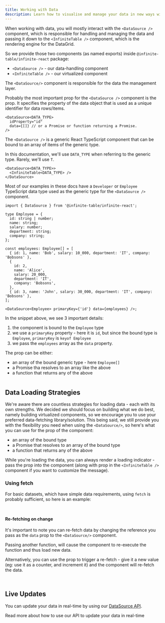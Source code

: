```yaml
---
title: Working with Data
description: Learn how to visualise and manage your data in new ways with Infinite Table
---
```


When working with data, you will mostly interact with the `<DataSource />` component, which is responsible for handling and managing the data and passing it down to the `<InfiniteTable />` component, which is the rendering engine for the DataGrid.

So we provide those two components (as named exports) inside `@infinite-table/infinite-react` package:

- `<DataSource />` - our data-handling component
- `<InfiniteTable />` - our virtualized component

The `<DataSource/>` component is responsible for the data the management layer.

<Note>

Probably the most important prop for the `<DataSource />` component is the <DPropLink name="idProperty" /> prop. It specifies the property of the data object that is used as a unique identifier for data rows/items.

```tsx
<DataSource<DATA_TYPE>
  idProperty="id"
  data={[]} // or a Promise or function returning a Promise.
/>
```

</Note>

The `<DataSource />` is a generic React TypeScript component that can be bound to an array of items of the generic type.

<Note>

In this documentation, we'll use `DATA_TYPE` when referring to the generic type. Rarely, we'll use `T`.

```tsx
<DataSource<DATA_TYPE>>
  <InfiniteTable<DATA_TYPE> />
</DataSource>
```

Most of our examples in these docs have a `Developer` or `Employee` TypeScript data type used as the generic type for the `<DataSource />` component.

</Note>

```tsx
import { DataSource } from '@infinite-table/infinite-react';

type Employee = {
  id: string | number;
  name: string;
  salary: number;
  department: string;
  company: string;
};

const employees: Employee[] = [
  { id: 1, name: 'Bob', salary: 10_000, department: 'IT', company: 'Bobsons' },
  {
    id: 2,
    name: 'Alice',
    salary: 20_000,
    department: 'IT',
    company: 'Bobsons',
  },
  { id: 3, name: 'John', salary: 30_000, department: 'IT', company: 'Bobsons' },
];

<DataSource<Employee> primaryKey={'id'} data={employees} />;
```

In the snippet above, we see 3 important details:

1. the component is bound to the `Employee` type
2. we use a `primaryKey` property - here it is `id`, but since the bound type is `Employee`, `primaryKey` is `keyof Employee`
3. we pass the `employees` array as the `data` property.

<Note>

The <DataSourcePropLink name="data" /> prop can be either:

- an array of the bound generic type - here `Employee[]`
- a Promise tha resolves to an array like the above
- a function that returns any of the above

</Note>

```ts live title="Data loading example with promise" file="basic-example.page.tsx"

```


## Data Loading Strategies

We're aware there are countless strategies for loading data - each with its own strengths. We decided we should focus on building what we do best, namely building virtualized components, so we encourage you to use your preferred data-fetching library/solution. This being said, we still provide you with the flexibility you need when using the `<DataSource/>`, so here's what you can use for the <DPropLink name="data" /> prop of the component:

- an array of the bound type
- a Promise that resolves to an array of the bound type
- a function that returns any of the above

While you're loading the data, you can always render a loading indicator - pass the <DataSourcePropLink name="loading" /> prop into the component (along with <PropLink name="loadingText" /> prop in the `<InfiniteTable />` component if you want to customize the message).

### Using fetch

For basic datasets, which have simple data requirements, using `fetch` is probably sufficient, so here is an example:

<Sandpack title="Using fetch for remote data">

```ts file="using-fetch-example.page.tsx"

```

```ts file="columns.ts"

```

</Sandpack>

#### Re-fetching on change

It's important to note you can re-fetch data by changing the reference you pass as the `data` prop to the `<DataSource/>` component.

<Note>

Passing another <DPropLink name="data"/> function, will cause the component to re-execute the function and thus load new data.

Alternatively, you can use the <DPropLink name="refetchKey" /> prop to trigger a re-fetch - give it a new value (eg: use it as a counter, and increment it) and the component will re-fetch the data.

</Note>

<Sandpack title="Re-fetching data">

```ts file="refetch-example.page.tsx"

```

```ts file="columns.ts"

```

</Sandpack>

## Live Updates

You can update your data in real-time by using our [DataSource API](/docs/reference/datasource-api).

<HeroCards>
<YouWillLearnCard title="DataSource API" path="/docs/learn/working-with-data/updating-data-in-realtime">
Read more about how to use our API to update your data in real-time
</YouWillLearnCard>

</HeroCards>
